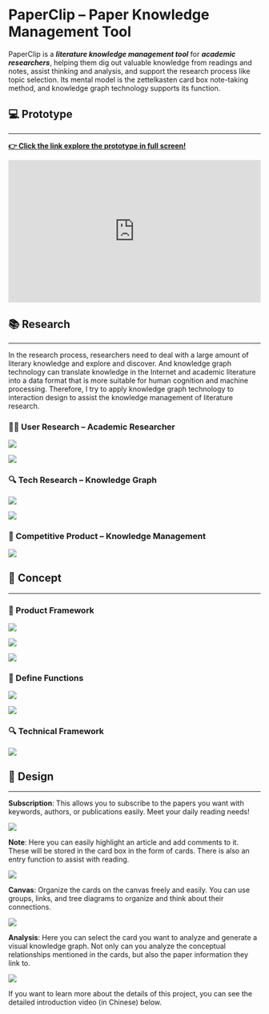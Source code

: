 # PaperClip – Paper Knowledge Management Tool

PaperClip is a _**literature knowledge management tool**_ for **_academic researchers_**, helping them dig out valuable knowledge from readings and notes, assist thinking and analysis, and support the research process like topic selection. Its mental model is the zettelkasten card box note-taking method, and knowledge graph technology supports its function.

## 💻 Prototype

---

**[👉 Click the link explore the prototype in full screen!](https://maoshuochen.top/paperclip-prototype/index.html#id=aulfuv&p=subs&sc=2&c=1)**

<iframe style="aspect-ratio: 16/9;" src="https://maoshuochen.top/paperclip-prototype/index.html#id=aulfuv&amp;p=subs&amp;sc=2&amp;c=1" onload="this.style.display='block'" width="100%" frameborder="0">
</iframe>

## 📚 Research

---

In the research process, researchers need to deal with a large amount of literary knowledge and explore and discover. And knowledge graph technology can translate knowledge in the Internet and academic literature into a data format that is more suitable for human cognition and machine processing. Therefore, I try to apply knowledge graph technology to interaction design to assist the knowledge management of literature research.

### 👨‍🎓 User Research – Academic Researcher

[![](https://cdn.maoshuochen.top/wp-content/uploads/2022/07/1656867536-Slide8-scaled.jpg)](https://cdn.maoshuochen.top/wp-content/uploads/2022/07/1656867536-Slide8-scaled.jpg)

[![](https://cdn.maoshuochen.top/wp-content/uploads/2022/07/1656867546-Slide9-scaled.jpg)](https://cdn.maoshuochen.top/wp-content/uploads/2022/07/1656867546-Slide9-scaled.jpg)

### 🔍 Tech Research – Knowledge Graph

[![](https://cdn.maoshuochen.top/wp-content/uploads/2022/07/1656867581-Slide6-scaled.jpg)](https://cdn.maoshuochen.top/wp-content/uploads/2022/07/1656867581-Slide6-scaled.jpg)

[![](https://cdn.maoshuochen.top/wp-content/uploads/2022/07/1656867877-Slide12-scaled.jpg)](https://cdn.maoshuochen.top/wp-content/uploads/2022/07/1656867877-Slide12-scaled.jpg)

### 📖 Competitive Product – Knowledge Management

[![](https://cdn.maoshuochen.top/wp-content/uploads/2022/07/1656867958-Slide19-scaled.jpg)](https://cdn.maoshuochen.top/wp-content/uploads/2022/07/1656867958-Slide19-scaled.jpg)

## 🎯 Concept

---

### 🔨 Product Framework

[![](https://cdn.maoshuochen.top/wp-content/uploads/2022/07/1656868020-Slide23-scaled.jpg)](https://cdn.maoshuochen.top/wp-content/uploads/2022/07/1656868020-Slide23-scaled.jpg)

[![](https://cdn.maoshuochen.top/wp-content/uploads/2022/07/1656868088-Slide24-scaled.jpg)](https://cdn.maoshuochen.top/wp-content/uploads/2022/07/1656868088-Slide24-scaled.jpg)

[![](https://cdn.maoshuochen.top/wp-content/uploads/2022/07/1656868106-Slide25-scaled.jpg)](https://cdn.maoshuochen.top/wp-content/uploads/2022/07/1656868106-Slide25-scaled.jpg)

### 🔩 Define Functions

[![](https://cdn.maoshuochen.top/wp-content/uploads/2022/07/1656868126-Slide26-scaled.jpg)](https://cdn.maoshuochen.top/wp-content/uploads/2022/07/1656868126-Slide26-scaled.jpg)

[![](https://cdn.maoshuochen.top/wp-content/uploads/2022/07/1656868235-Slide27-scaled.jpg)](https://cdn.maoshuochen.top/wp-content/uploads/2022/07/1656868235-Slide27-scaled.jpg)

### 🔍 Technical Framework

[![](https://cdn.maoshuochen.top/wp-content/uploads/2022/07/1656868367-Slide28-scaled.jpg)](https://cdn.maoshuochen.top/wp-content/uploads/2022/07/1656868367-Slide28-scaled.jpg)

## 🎨 Design

---

**Subscription**: This allows you to subscribe to the papers you want with keywords, authors, or publications easily. Meet your daily reading needs!

[![](https://cdn.maoshuochen.top/wp-content/uploads/2022/07/1656868145-Slide34-scaled.jpg)](https://cdn.maoshuochen.top/wp-content/uploads/2022/07/1656868145-Slide34-scaled.jpg)

**Note**: Here you can easily highlight an article and add comments to it. These will be stored in the card box in the form of cards. There is also an entry function to assist with reading.

[![](https://cdn.maoshuochen.top/wp-content/uploads/2022/07/1656868164-Slide35-scaled.jpg)](https://cdn.maoshuochen.top/wp-content/uploads/2022/07/1656868164-Slide35-scaled.jpg)

**Canvas**: Organize the cards on the canvas freely and easily. You can use groups, links, and tree diagrams to organize and think about their connections.

[![](https://cdn.maoshuochen.top/wp-content/uploads/2022/07/1656868182-Slide36-scaled.jpg)](https://cdn.maoshuochen.top/wp-content/uploads/2022/07/1656868182-Slide36-scaled.jpg)

**Analysis**: Here you can select the card you want to analyze and generate a visual knowledge graph. Not only can you analyze the conceptual relationships mentioned in the cards, but also the paper information they link to.

[![](https://cdn.maoshuochen.top/wp-content/uploads/2022/07/1656868201-Slide37-scaled.jpg)](https://cdn.maoshuochen.top/wp-content/uploads/2022/07/1656868201-Slide37-scaled.jpg)

If you want to learn more about the details of this project, you can see the detailed introduction video (in Chinese) below.
